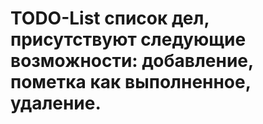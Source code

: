 # TODO-List список дел, присутствуют следующие возможности: добавление, пометка как выполненное, удаление.
